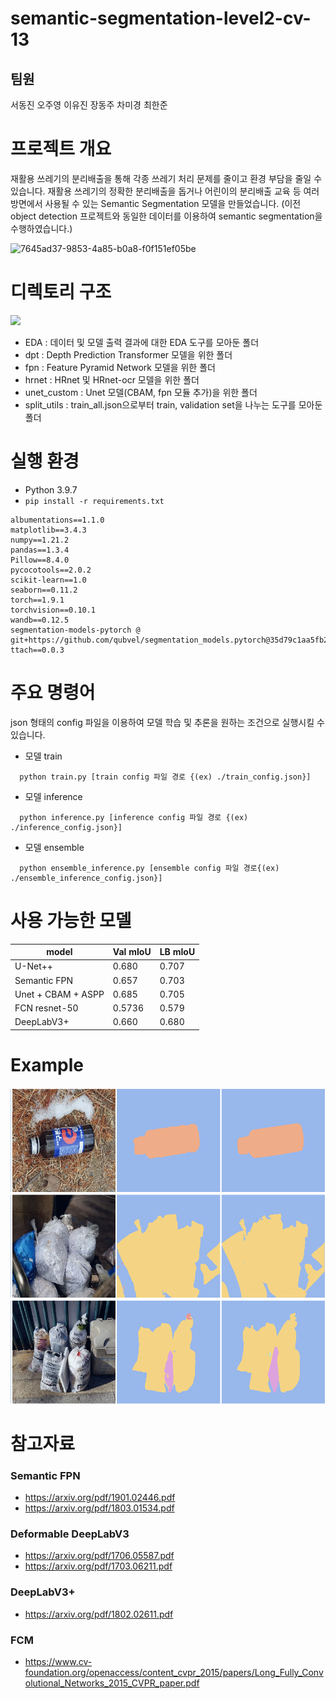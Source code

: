 # semantic-segmentation-level2-cv-13
## 팀원
서동진 오주영 이유진 장동주 차미경 최한준
# 프로젝트 개요

 재활용 쓰레기의 분리배출을 통해 각종 쓰레기 처리 문제를 줄이고 환경 부담을 줄일 수 있습니다. 재활용 쓰레기의 정확한 분리배출을 돕거나 어린이의 분리배출 교육 등 여러방면에서 사용될 수 있는 Semantic Segmentation 모델을 만들었습니다.
(이전 object detection 프로젝트와 동일한 데이터를 이용하여 semantic segmentation을 수행하였습니다.)

![7645ad37-9853-4a85-b0a8-f0f151ef05be](https://user-images.githubusercontent.com/47216338/137615872-208f08db-55a8-4100-a65b-075cb035238c.png)

# 디렉토리 구조

<img width="336" src="https://user-images.githubusercontent.com/47216338/140636067-61e8fcda-210f-4955-8990-63b6f5e6046c.png">

- EDA : 데이터 및 모델 출력 결과에 대한 EDA 도구를 모아둔 폴더
- dpt : Depth Prediction Transformer 모델을 위한 폴더
- fpn : Feature Pyramid Network 모델을 위한 폴더
- hrnet : HRnet 및 HRnet-ocr 모델을 위한 폴더
- unet_custom : Unet 모델(CBAM, fpn 모듈 추가)을 위한 폴더
- split_utils : train_all.json으로부터 train, validation set을 나누는 도구를 모아둔 폴더


# 실행 환경

- Python 3.9.7
- `pip install -r requirements.txt`

```
albumentations==1.1.0
matplotlib==3.4.3
numpy==1.21.2
pandas==1.3.4
Pillow==8.4.0
pycocotools==2.0.2
scikit-learn==1.0
seaborn==0.11.2
torch==1.9.1
torchvision==0.10.1
wandb==0.12.5
segmentation-models-pytorch @ git+https://github.com/qubvel/segmentation_models.pytorch@35d79c1aa5fb26ba0b2c1ec67084c66d43687220
ttach==0.0.3
```

# 주요 명령어

json 형태의 config 파일을 이용하여 모델 학습 및 추론을 원하는 조건으로 실행시킬 수 있습니다.

- 모델 train

```
  python train.py [train config 파일 경로 {(ex) ./train_config.json}]
```

- 모델 inference
 
```
  python inference.py [inference config 파일 경로 {(ex) ./inference_config.json}]
```

- 모델 ensemble

```
  python ensemble_inference.py [ensemble config 파일 경로{(ex) ./ensemble_inference_config.json}]
```

# 사용 가능한 모델
|model|Val mIoU| LB mIoU |
|---|---|---|
|U-Net++|0.680|0.707|
|Semantic FPN|0.657|0.703|
|Unet + CBAM + ASPP|0.685|0.705|
|FCN resnet-50|0.5736|0.579|
|DeepLabV3+|0.660|0.680|
# Example
![example](./example.PNG)

# 참고자료
### Semantic FPN
- https://arxiv.org/pdf/1901.02446.pdf
- https://arxiv.org/pdf/1803.01534.pdf

### Deformable DeepLabV3
- https://arxiv.org/pdf/1706.05587.pdf
- https://arxiv.org/pdf/1703.06211.pdf

### DeepLabV3+
- https://arxiv.org/pdf/1802.02611.pdf

### FCM
- https://www.cv-foundation.org/openaccess/content_cvpr_2015/papers/Long_Fully_Convolutional_Networks_2015_CVPR_paper.pdf

